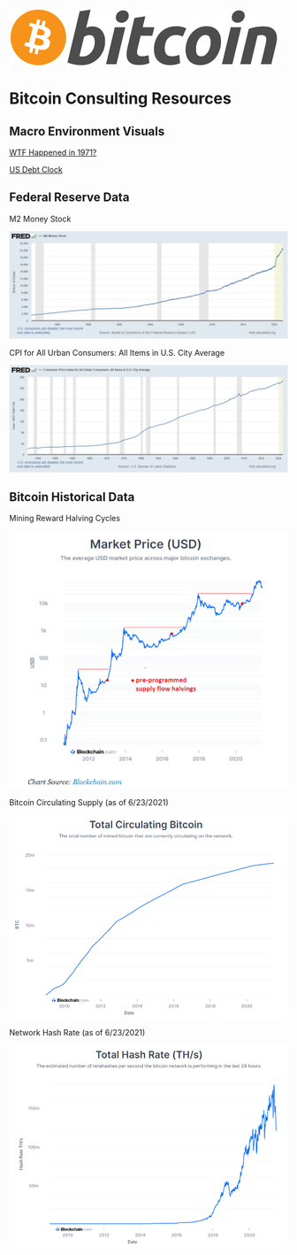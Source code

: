 ![Bitcoin Logo](/Resources/Bitcoin_Logo.png)
# Bitcoin Consulting Resources

## Macro Environment Visuals
[WTF Happened in 1971?](https://wtfhappenedin1971.com/)

[US Debt Clock](https://www.usdebtclock.org/)

## Federal Reserve Data
M2 Money Stock

![M2 Money Stock](/Resources/M2_FRED_Data.png)

CPI for All Urban Consumers: All Items in U.S. City Average

![CPI](/Resources/CPI_Data.png)

## Bitcoin Historical Data
Mining Reward Halving Cycles

![Mining Reward Halving Cycles](/Resources/Halving_Cycles.PNG)

Bitcoin Circulating Supply (as of 6/23/2021)

![Bitcoin Circulating Supply](/Resources/Bitcoin_Supply.PNG)

Network Hash Rate (as of 6/23/2021)

![Network Hash Rate](/Resources/Hash_Rate.PNG)
